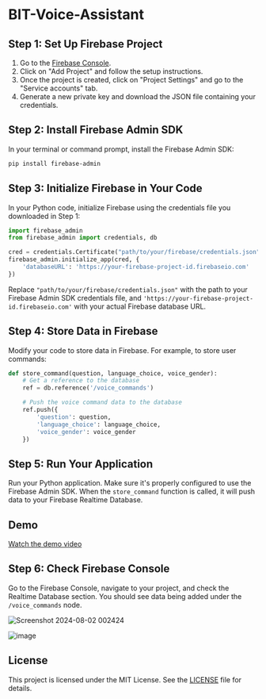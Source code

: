 
# BIT-Voice-Assistant

## Step 1: Set Up Firebase Project

1. Go to the [Firebase Console](https://console.firebase.google.com/).
2. Click on "Add Project" and follow the setup instructions.
3. Once the project is created, click on "Project Settings" and go to the "Service accounts" tab.
4. Generate a new private key and download the JSON file containing your credentials.

## Step 2: Install Firebase Admin SDK

In your terminal or command prompt, install the Firebase Admin SDK:

```bash
pip install firebase-admin
```

## Step 3: Initialize Firebase in Your Code

In your Python code, initialize Firebase using the credentials file you downloaded in Step 1:

```python
import firebase_admin
from firebase_admin import credentials, db

cred = credentials.Certificate("path/to/your/firebase/credentials.json")
firebase_admin.initialize_app(cred, {
    'databaseURL': 'https://your-firebase-project-id.firebaseio.com'
})
```

Replace `"path/to/your/firebase/credentials.json"` with the path to your Firebase Admin SDK credentials file, and `'https://your-firebase-project-id.firebaseio.com'` with your actual Firebase database URL.

## Step 4: Store Data in Firebase

Modify your code to store data in Firebase. For example, to store user commands:

```python
def store_command(question, language_choice, voice_gender):
    # Get a reference to the database
    ref = db.reference('/voice_commands')

    # Push the voice command data to the database
    ref.push({
        'question': question,
        'language_choice': language_choice,
        'voice_gender': voice_gender
    })
```

## Step 5: Run Your Application

Run your Python application. Make sure it's properly configured to use the Firebase Admin SDK. When the `store_command` function is called, it will push data to your Firebase Realtime Database.

## Demo

[Watch the demo video](https://drive.google.com/file/d/1MiKG7Uwik6E1_09Ev09YLbfcmODy-b1G/view?usp=sharing)


## Step 6: Check Firebase Console

Go to the Firebase Console, navigate to your project, and check the Realtime Database section. You should see data being added under the `/voice_commands` node.

![Screenshot 2024-08-02 002424](https://github.com/user-attachments/assets/94f529f5-7860-4bb4-96ae-454734047268)


![image](https://github.com/user-attachments/assets/04e4f6dd-6184-492a-858d-fa83106558e7)


## License

This project is licensed under the MIT License. See the [LICENSE](LICENSE) file for details.


